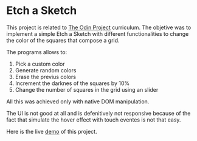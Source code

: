 # Etch a Sketch

This project is related to [The Odin Project](https://www.theodinproject.com/) curriculum. The objetive was to implement a simple Etch a Sketch with different functionalities to change the color of the squares that compose a grid.

The programs allows to:

1. Pick a custom color
2. Generate random colors
3. Erase the previus colors
4. Increment the darknes of the squares by 10%
5. Change the number of squares in the grid using an slider

All this was achieved only with native DOM manipulation. 

The UI is not good at all and is defenitively not responsive because of the fact that simulate the hover effect with touch eventes is not that easy.

Here is the live [demo]() of this project.


